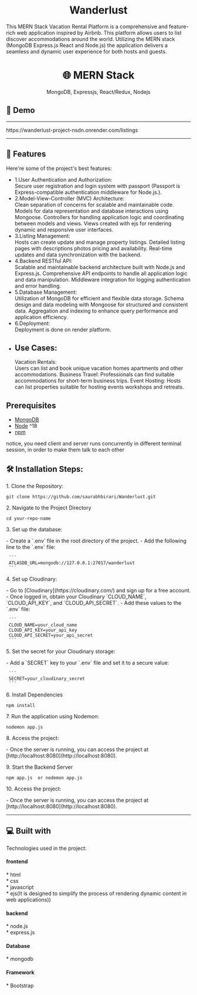 <h1 align="center" id="title">Wanderlust</h1>

<p id="description">This MERN Stack Vacation Rental Platform is a comprehensive and feature-rich web application inspired by Airbnb. This platform allows users to list discover accommodations around the world. Utilizing the MERN stack (MongoDB Express.js React and Node.js) the application delivers a seamless and dynamic user experience for both hosts and guests.</p>
<h1 align="center">
🌐 MERN Stack
</h1>
<p align="center">
MongoDB, Expressjs, React/Redux, Nodejs
</p>
<h2>🚀 Demo</h2>
<hr>
https://wanderlust-project-nsdn.onrender.com/listings
<hr>
  
<h2>🧐 Features</h2>

Here're some of the project's best features:

*   1.User Authentication and Authorization:<br>Secure user registration and login system with passport (Passport is Express-compatible authentication middleware for Node.js.).<br>
*   2.Model-View-Controller (MVC) Architecture:<br> Clean separation of concerns for scalable and maintainable code. Models for data representation and database interactions using Mongoose. Controllers for handling application logic and coordinating between models and views. Views created with ejs for rendering dynamic and responsive user interfaces.
*   3.Listing Management:<br> Hosts can create update and manage property listings. Detailed listing pages with descriptions photos pricing and availability. Real-time updates and data synchronization with the backend.
*   4.Backend RESTful API: <br>Scalable and maintainable backend architecture built with Node.js and Express.js. Comprehensive API endpoints to handle all application logic and data manipulation. Middleware integration for logging authentication and error handling.
*   5.Database Management: <br>Utilization of MongoDB for efficient and flexible data storage. Schema design and data modeling with Mongoose for structured and consistent data. Aggregation and indexing to enhance query performance and application efficiency.
*   6.Deployment: <br>Deployment is done on render platform.
*   <h2>Use Cases:</h2> Vacation Rentals:<br> Users can list and book unique vacation homes apartments and other accommodations. Business Travel: Professionals can find suitable accommodations for short-term business trips. Event Hosting: Hosts can list properties suitable for hosting events workshops and retreats.

## Prerequisites
- [MongoDB](https://gist.github.com/nrollr/9f523ae17ecdbb50311980503409aeb3)
- [Node](https://nodejs.org/en/download/) ^18
- [npm](https://nodejs.org/en/download/package-manager/)

notice, you need client and server runs concurrently in different terminal session, in order to make them talk to each other

<h2>🛠️ Installation Steps:</h2>

<p>1. Clone the Repository:</p>

```
git clone https://github.com/saurabhbirari/Wanderlust.git
```

<p>2. Navigate to the Project Directory</p>

```
cd your-repo-name
```
<p>3. Set up the database:</p>
   - Create a `.env` file in the root directory of the project.
   - Add the following line to the `.env` file:

     ```
     ATLASDB_URL=mongodb://127.0.0.1:27017/wanderlust
     ```

<p>4. Set up Cloudinary:</p>
   - Go to [Cloudinary](https://cloudinary.com/) and sign up for a free account.
   - Once logged in, obtain your Cloudinary `CLOUD_NAME`, `CLOUD_API_KEY`, and `CLOUD_API_SECRET`.
   - Add these values to the `.env` file:

     ```
     CLOUD_NAME=your_cloud_name
     CLOUD_API_KEY=your_api_key
     CLOUD_API_SECRET=your_api_secret
     ```

<p>5. Set the secret for your Cloudinary storage:</p>
   - Add a `SECRET` key to your `.env` file and set it to a secure value:

     ```
     SECRET=your_cloudinary_secret
     ```

<p>6. Install Dependencies</p>

```
npm install
```

<p>7. Run the application using Nodemon:</p>

   ```
   nodemon app.js
   ```

<p>8. Access the project:</p>
   - Once the server is running, you can access the project at [http://localhost:8080](http://localhost:8080).



<p>9. Start the Backend Server</p>

```
npm app.js  or nodemon app.js
```
<p>10. Access the project:</p>
   - Once the server is running, you can access the project at [http://localhost:8080](http://localhost:8080).

<hr>
<h2>💻 Built with</h2>

Technologies used in the project:

<h4> frontend </h4>
*   html<br>
*   css<br>
*   javascript<br>
*   ejs(It is designed to simplify the process of rendering dynamic content in web applications))
<h4> backend</h4>
*   node.js<br>
*   express.js<br>
<h4>  Database</h4>
*   mongodb<br>
 <h4>  Framework</h4>
*   Bootstrap<br>
